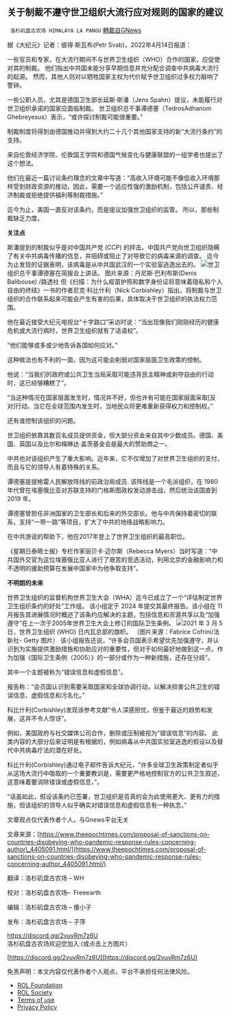 
## 关于制裁不遵守世卫组织大流行应对规则的国家的建议
` 洛杉矶盘古农场 HIMALAYA LA PANGU` [轉載自GNews](https://gnews.org/zh-hans/2388146/)

据《大纪元》记者：彼得·斯瓦布(Petr Svab)，2022年4月14日报道：
 
一些官员和专家，在大流行期间不与世界卫生组织（WHO）合作的国家，应促使对其的制裁。 他们指出中共国未能分享早期信息并充分配合调查中共病毒大流行的起源。 然而，其他人则对以牺牲国家主权为代价赋予世卫组织过多权力敲响了警钟。
 
一些公职人员，尤其是德国卫生部长延斯·斯潘（Jens Spahn）提议，未能履行对世卫组织承诺的国家应面临制裁。 世卫组织总干事谭德塞（TedrosAdhanom Ghebreyesus）表示，“或许探讨制裁可能很重要。”
 
制裁制度将得到由德国推动并得到大约二十几个其他国家支持的新“大流行条约”的支持。
 
来自伦敦经济学院、伦敦国王学院和德国气候变化与健康联盟的一组学者也提出了这个想法。
 
他们在最近一篇讨论条约理念的文章中写道：“高收入环境可能不像低收入环境那样受到财政资源的推动，因此，需要一个适应性强的激励机制，包括公开谴责、经济制裁或拒绝提供福利等制裁措施。”
 
迄今为止，美国一直反对该条约，而是提议加强世卫组织的监管。 所以，那些制裁缺乏力度。
 
**关注点**
 
斯潘提到的制裁似乎是对中国共产党 (CCP) 的抨击。中国共产党向世卫组织隐瞒了有关中共病毒传播的信息，并阻碍或阻止了对导致它的病毒来源的调查。 迄今为止发现的证据表明，该病毒是从中共国武汉的一个实验室逃逸出去的。
 ![](https://assets.gnews.org/wp-content/uploads/2022/04/image-2683-e1650566985682.png)世卫组织总干事谭德塞在简报会上讲话。
图片来源：丹尼斯·巴利布斯(Denis Balibouse) /路透社 
但《扫描：为什么疫苗护照和数字身份证将意味着隐私和个人自由的终结》一书的作者尼克·科比什利（Nick Corbishley）指出，将制裁与世卫组织的合作联系起来可能会产生有害的后果，具体取决于世卫组织的执法权力范围。
 
他在最近接受大纪元电视台“十字路口”采访时说：“当出现像我们刚刚经历的健康危机或大流行病时，世界卫生组织就有了话语权”。
 
“他们能够或多或少地告诉各国如何应对。”
 
这种做法也有不利的一面，因为这可能会削弱对国家层面卫生政策的控制。
 
他说：“当我们的政府或公共卫生当局采取可能违背民主精神或剥夺自由的行动时，这已经够糟糕了”。
 
“当这种情况在国家层面发生时，情况并不好，但也许有可能在国家层面采取[反对]行动。当它在全球范围内发生时，当地民众将更难重新获得权力和控制权。”
 
还有谁控制该组织的问题。
 
世卫组织依靠其数百名成员提供资金，但大部分资金来自其中少数成员。德国、美国、英国以及比尔和梅琳达·盖茨基金会是最大的赞助商之一。
 
中共也对该组织产生了重大影响。近年来，它不仅增加了对世界卫生组织的支付，而且与它的领导人有着特殊的关系。
 
谭德塞是提格雷人民解放阵线的前政治局成员. 该阵线是一个毛派组织，在 1980 年代曾在埃塞俄比亚对苏联支持的门格斯图政权发动游击战，然后统治该国直到 2019 年。
 
谭德塞曾担任非洲国家的卫生部长和后来的外交部长。他与中共保持着密切的联系，支持“一带一路”等项目，扩大了中共的地缘战略影响力。
 
在中共游说的帮助下，他在2017年登上了世界卫生组织的最高职位。
 
《星期日泰晤士报》专栏作家丽贝卡·迈尔斯（Rebecca Myers）当时写道：“中共国外交官为这位埃塞俄比亚人进行了艰苦的竞选活动，利用北京的金融影响力和不透明的援助预算在发展中国家中为他争取支持”。
 
**不明朗的未来**
 
世界卫生组织的监督机构世界卫生大会（WHA）迄今已成立了一个“评估制定世界卫生组织条约的好处”工作组。 该小组定于 2024 年提交其最终报告。该小组在 11 月报告其进展情况时概述了该条约应解决的主题，包括信息和资源共享以及“加强遵守”在上一次于2005年世界卫生大会上修订的国际卫生条例。
 ![](https://assets.gnews.org/wp-content/uploads/2022/04/image-2684-e1650567038706.png)2021 年 3 月 5 日，世界卫生组织 (WHO) 日内瓦总部的旗帜。
（图片来源：Fabrice Cofrini/法新社- Getty 图片） 
该小组报告还说，“许多会员国表示希望优先加强遵守，并认识到为实施提供激励措施和协助应对的重要性，但对于如何最好地做到这一点，作为加强《国际卫生条例（2005）》的一部分或作为一种新措施，还存在分歧”。
 
其中一个主题被称为“错误信息和虚假信息”。
 
报告称：“会员国认识到需要采取国家和全球协调行动，以解决损害公共卫生的错误信息、虚假信息和污名化。”
 
科比什利(Corbishley)发现该参考文献“令人深感担忧，但鉴于最近的趋势和发展，这并不令人惊讶”。
 
例如，美国政府与社交媒体公司合作，删除或压制被视为“错误信息”的内容。 此类内容的大部分后来证明是有根据的，例如病毒从中共国实验室逃逸的假设以及替代中共病毒疗法的潜在好处。
 
科比什利(Corbishley)通过电子邮件告诉大纪元，“许多全球卫生政策制定者似乎从这场大流行中吸取的一个重要教训是，需要更严格地控制官方的公共卫生叙述，这意味着要消除错误或虚假信息，”。
 
“话虽如此，假设该条约已签署，世卫组织是否真的会为此使用更大、更有力的措施，但该组织的领导人似乎确实对错误信息和虚假信息有一种执念。”
 
文章观点仅代表作者个人，与Gnews平台无关
 
文章来源：[https://www.theepochtimes.com/proposal-of-sanctions-on-countries-disobeying-who-pandemic-response-rules-concerning-author\_4405091.html/](https://www.theepochtimes.com/proposal-of-sanctions-on-countries-disobeying-who-pandemic-response-rules-concerning-author_4405091.html/)
 
翻译：洛杉矶盘古农场 – WH
 
校对：洛杉矶盘古农场–  Freeearth
 
编辑：洛杉矶盘古农场 – 傻小子
 
发布：洛杉矶盘古农场 – 子萍

 https://discord.gg/2vuvRm7z6U 
洛杉矶盘古农场欢迎您加入:(或点击上方图片）
 
[https://discord.gg/2vuvRm7z6U](https://discord.gg/2vuvRm7z6U)

免责声明：本文内容仅代表作者个人观点，平台不承担任何法律风险。
  
- [ROL Foundation](https://rolfoundation.org/)
- [ROL Society](https://rolsociety.org/)
- [Terms of use](https://gnews.org/terms-of-use-3/)
- [Privacy Policy](https://gnews.org/privacy-policy/)
